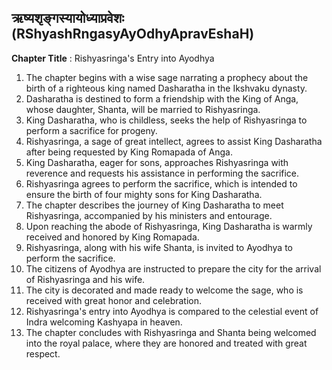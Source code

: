 ## ऋष्यशृङ्गस्यायोध्याप्रवेशः (RShyashRngasyAyOdhyApravEshaH)
**Chapter Title** : Rishyasringa's Entry into Ayodhya

1. The chapter begins with a wise sage narrating a prophecy about the birth of a righteous king named Dasharatha in the Ikshvaku dynasty.
2. Dasharatha is destined to form a friendship with the King of Anga, whose daughter, Shanta, will be married to Rishyasringa.
3. King Dasharatha, who is childless, seeks the help of Rishyasringa to perform a sacrifice for progeny.
4. Rishyasringa, a sage of great intellect, agrees to assist King Dasharatha after being requested by King Romapada of Anga.
5. King Dasharatha, eager for sons, approaches Rishyasringa with reverence and requests his assistance in performing the sacrifice.
6. Rishyasringa agrees to perform the sacrifice, which is intended to ensure the birth of four mighty sons for King Dasharatha.
7. The chapter describes the journey of King Dasharatha to meet Rishyasringa, accompanied by his ministers and entourage.
8. Upon reaching the abode of Rishyasringa, King Dasharatha is warmly received and honored by King Romapada.
9. Rishyasringa, along with his wife Shanta, is invited to Ayodhya to perform the sacrifice.
10. The citizens of Ayodhya are instructed to prepare the city for the arrival of Rishyasringa and his wife.
11. The city is decorated and made ready to welcome the sage, who is received with great honor and celebration.
12. Rishyasringa's entry into Ayodhya is compared to the celestial event of Indra welcoming Kashyapa in heaven.
13. The chapter concludes with Rishyasringa and Shanta being welcomed into the royal palace, where they are honored and treated with great respect.